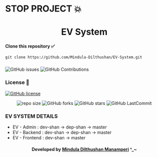 # STOP PROJECT 💥
<div align="center">
  
# EV System

</div>

#### Clone this repository ✅
```md
git clone https://github.com/Mindula-Dilthushan/EV-System.git
```
###

![GitHub issues](https://img.shields.io/github/issues/Mindula-Dilthushan/EV-System?&labelColor=black&color=eb3b5a&label=Issues&logo=issues&logoColor=black&style=for-the-badge)
![GitHub Contributions](https://img.shields.io/github/contributors/Mindula-Dilthushan/EV-System?&labelColor=black&color=8854d0&style=for-the-badge)

### License 📝
[![GitHub license](https://img.shields.io/github/license/Mindula-Dilthushan/EV-System?&labelColor=black&color=3867d6&style=for-the-badge)](https://github.com/Mindula-Dilthushan/EV-System/blob/master/LICENSE)


<div align="center">

![repo size](https://img.shields.io/github/repo-size/Mindula-Dilthushan/EV-System?label=Repo%20Size&style=for-the-badge&labelColor=black&color=20bf6b)
![GitHub forks](https://img.shields.io/github/forks/Mindula-Dilthushan/EV-System?&labelColor=black&color=0fb9b1&style=for-the-badge)
![GitHub stars](https://img.shields.io/github/stars/Mindula-Dilthushan/EV-System?&labelColor=black&color=f7b731&style=for-the-badge)
![GitHub LastCommit](https://img.shields.io/github/last-commit/Mindula-Dilthushan/EV-System?logo=github&labelColor=black&color=d1d8e0&style=for-the-badge)

</div>


### EV SYSTEM DETAILS 

- EV - Admin : dev-shan -> dep-shan -> master
- EV - Backend : dev-shan -> dep-shan -> master
- EV - Frontend : dev-shan -> master




<div align="center"> 

#### Developed by [Mindula Dilthushan Manamperi](http://minduladilthushan.netlify.app/) ^_~
</div>
